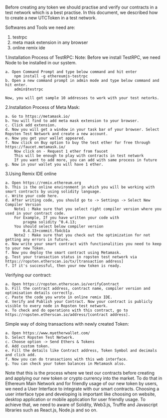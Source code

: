 Before creating any token we should practise and verify our contracts in a test network which is a best practise.
In this document, we described how to create a new UTCToken in a test network.

Softwares and Tools we need are:
1. testrpc
2. meta mask extension in any browser
3. online remix ide

1.Installation Process of TestRPC:
    Note: Before we install TestRPC, we need Node to be installed in our system.
    
    a. Open Command Prompt and type below command and hit enter
        npm install -g ethereumjs-testrpc
    b. Open a new command prompt in admin mode and type below command and hit enter.
        admin$testrpc
        
    Now, you will get sample 10 addresses to work with your test netorks.
    
2.Installation Process of Meta Mask:

    a. Go to https://metamask.io/
    b. You will find to add meta mask extension to your browser.
    c. Click add extension.
    d. Now you will get a window in your task bar of your browser. Select Ropsten Test Network and create a new account.
    e. Now you get your wallet appeared.
    f. Now click on Buy option to buy the test ether for free through https://faucet.metamask.io/
        Now click on - Request 1 ether from faucet
        This will be enough to play with contracts in test network
        If you want to add more, you can add with same process in future
    g. Now in your wallet you will have 1 ether.
    
3.Using Remix IDE online

    a. Open https://remix.ethereum.org
    b. This is the online environment in which you will be working with smart contracts by using solidity language.
    c. Write your code here.
    d. After writing code, you should go to -> Settings -> Select New Compiler Version
        Note1 : Make sure that you select right compiler version where you used in your contract code.
        For Example, If you have written your code with 
            pragma solidity ^0.4.13;
        You should select below compiler version
            0.4.13+commit.fb4cb1a
        Note2 : Make sure that you check out the optimization for not getting any errors in future.
    e. Now write your smart contract with functionalities you need to keep to your new Token.
    f. Now you deploy the smart contract using Metamask.
    g. Test your transaction status in ropsten test network via https://ropsten.etherscan.io/tx/[transaction address]
    f. If it's successful, then your new token is ready.
    
Verifying our contract:

    a. Open https://ropsten.etherscan.io/verifyContract
    b. Fill the contract address, contract name, compiler version and optimisation details correctly.
    c. Paste the code you wrote in online remix IDE.
    d. Verify and Publish your Contract. Now your contract is publicly visible to every node in Ropsten test network.
    e. To check and do operations with this contract, go to https://ropsten.etherscan.io/address/[contract address].
    
Simple way of doing transactions with newly created Token:

    a. Open https://www.myetherwallet.com/
    b. Select Ropsten Test Network.
    c. Choose option -> Send Ethers & Tokens
    d. Add custom token.
    e. Fill the details like Contract address, Token Symbol and decimals and click add.
    f. Now you can do transactions with this web interface.
    g. You can check your token balances in Metamask also.
    
Note that this is the process where we test our contracts before creating and applying our new token or crypto currency into the market.
To do that in Ethereum Main Network and for friendly usage of our new token by users, we need a User Interface to integrate with our smart contracts.
Choosing a user interface type and developing is important like choosing on website, desktop application or mobile application for user friendly usage.
To achieve that, we need to aware of Solidity, Web3.js, Truffle and Javascript libraries such as React.js, Node.js and so on.
    
